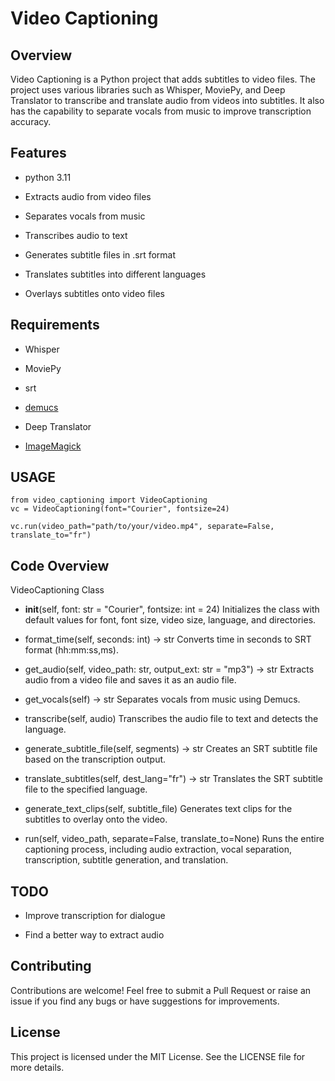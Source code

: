 # Video Captioning

## Overview
Video Captioning is a Python project that adds subtitles to video files. The project uses various libraries such as Whisper, MoviePy, and Deep Translator to transcribe and translate audio from videos into subtitles. It also has the capability to separate vocals from music to improve transcription accuracy.

## Features
- python 3.11

- Extracts audio from video files

- Separates vocals from music

- Transcribes audio to text

- Generates subtitle files in .srt format

- Translates subtitles into different languages

- Overlays subtitles onto video files

## Requirements

- Whisper

- MoviePy

- srt

- [demucs](https://github.com/facebookresearch/demucs)

- Deep Translator

- [ImageMagick](https://imagemagick.org/)

## USAGE

```
from video_captioning import VideoCaptioning
vc = VideoCaptioning(font="Courier", fontsize=24)

vc.run(video_path="path/to/your/video.mp4", separate=False, translate_to="fr")
```

## Code Overview

VideoCaptioning Class
- __init__(self, font: str = "Courier", fontsize: int = 24) Initializes the class with default values for font, font size, video size, language, and directories.

- format_time(self, seconds: int) -> str Converts time in seconds to SRT format (hh:mm:ss,ms).

- get_audio(self, video_path: str, output_ext: str = "mp3") -> str Extracts audio from a video file and saves it as an audio file.

- get_vocals(self) -> str Separates vocals from music using Demucs.

- transcribe(self, audio) Transcribes the audio file to text and detects the language.

- generate_subtitle_file(self, segments) -> str Creates an SRT subtitle file based on the transcription output.

- translate_subtitles(self, dest_lang="fr") -> str Translates the SRT subtitle file to the specified language.

- generate_text_clips(self, subtitle_file) Generates text clips for the subtitles to overlay onto the video.

- run(self, video_path, separate=False, translate_to=None) Runs the entire captioning process, including audio extraction, vocal separation, transcription, subtitle generation, and translation.

## TODO
- Improve transcription for dialogue

- Find a better way to extract audio

## Contributing
Contributions are welcome! Feel free to submit a Pull Request or raise an issue if you find any bugs or have suggestions for improvements.

## License
This project is licensed under the MIT License. See the LICENSE file for more details.